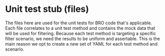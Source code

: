 # Unit test stub (files)

The files here are used for the unit tests for BRO code that's applicable. 
Each file correlates to a unit test method and contains the mock data that will be used for filtering.
Because each test method is targeting a specific filter scenario, we need the results to be uniform and assertable.
This is the main reason we opt to create a new set of YAML for each test method and scenario.